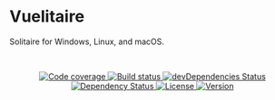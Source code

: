 <p align="center">
  <h1>Vuelitaire</h1>
  <p>Solitaire for Windows, Linux, and macOS.</p>
</p>

<br>

<p align="center">
  <a href="https://codecov.io/gh/jshor/vuelitaire">
    <img src="https://img.shields.io/codecov/c/github/jshor/vuelitaire?logo=codecov&style=for-the-badge"
      alt="Code coverage">
  </a>

  <a href="hhttps://travis-ci.org/jshor/vuelitaire">
    <img src="https://img.shields.io/travis/jshor/vuelitaire?logo=travis&style=for-the-badge"
      alt="Build status">
  </a>

  <a href="https://david-dm.org/jshor/vuelitaire#info=devDependencies">
    <img src="https://img.shields.io/david/dev/jshor/vuelitaire?style=for-the-badge"
      alt="devDependencies Status">
  </a>

  <a href="https://david-dm.org/jshor/vuelitaire#info=dependencies">
    <img src="https://img.shields.io/david/jshor/vuelitaire?style=for-the-badge"
      alt="Dependency Status">
  </a>

  <a href="LICENSE.md">
    <img src="https://img.shields.io/github/license/jshor/vuelitaire?style=for-the-badge"
      alt="License">
  </a>

  <a href="https://github.com/jshor/tycho/releases/">
    <img src="https://img.shields.io/github/package-json/v/jshor/vuelitaire?logo=github&style=for-the-badge"
    alt="Version">
  </a>
</p>
